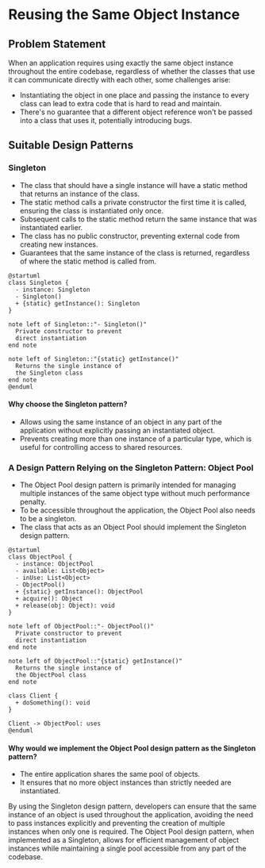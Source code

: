 # Reusing the Same Object Instance

## Problem Statement

When an application requires using exactly the same object instance throughout the entire codebase, regardless of whether the classes that use it can communicate directly with each other, some challenges arise:

- Instantiating the object in one place and passing the instance to every class can lead to extra code that is hard to read and maintain.
- There's no guarantee that a different object reference won't be passed into a class that uses it, potentially introducing bugs.

## Suitable Design Patterns

### Singleton

- The class that should have a single instance will have a static method that returns an instance of the class.
- The static method calls a private constructor the first time it is called, ensuring the class is instantiated only once.
- Subsequent calls to the static method return the same instance that was instantiated earlier.
- The class has no public constructor, preventing external code from creating new instances.
- Guarantees that the same instance of the class is returned, regardless of where the static method is called from.

```plantuml
@startuml
class Singleton {
  - instance: Singleton
  - Singleton()
  + {static} getInstance(): Singleton
}

note left of Singleton::"- Singleton()"
  Private constructor to prevent
  direct instantiation
end note

note left of Singleton::"{static} getInstance()"
  Returns the single instance of
  the Singleton class
end note
@enduml
```

#### Why choose the Singleton pattern?

- Allows using the same instance of an object in any part of the application without explicitly passing an instantiated object.
- Prevents creating more than one instance of a particular type, which is useful for controlling access to shared resources.

### A Design Pattern Relying on the Singleton Pattern: Object Pool

- The Object Pool design pattern is primarily intended for managing multiple instances of the same object type without much performance penalty.
- To be accessible throughout the application, the Object Pool also needs to be a singleton.
- The class that acts as an Object Pool should implement the Singleton design pattern.

```plantuml
@startuml
class ObjectPool {
  - instance: ObjectPool
  - available: List<Object>
  - inUse: List<Object>
  - ObjectPool()
  + {static} getInstance(): ObjectPool
  + acquire(): Object
  + release(obj: Object): void
}

note left of ObjectPool::"- ObjectPool()"
  Private constructor to prevent
  direct instantiation
end note

note left of ObjectPool::"{static} getInstance()"
  Returns the single instance of
  the ObjectPool class
end note

class Client {
  + doSomething(): void
}

Client -> ObjectPool: uses
@enduml
```

#### Why would we implement the Object Pool design pattern as the Singleton pattern?

- The entire application shares the same pool of objects.
- It ensures that no more object instances than strictly needed are instantiated.

By using the Singleton design pattern, developers can ensure that the same instance of an object is used throughout the application, avoiding the need to pass instances explicitly and preventing the creation of multiple instances when only one is required. The Object Pool design pattern, when implemented as a Singleton, allows for efficient management of object instances while maintaining a single pool accessible from any part of the codebase.

